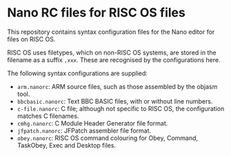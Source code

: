# Nano RC files for RISC OS files

This repository contains syntax configuration files for the Nano editor for files on RISC OS.

RISC OS uses filetypes, which on non-RISC OS systems, are stored in the filename as a suffix `,xxx`. These are recognised by the 
configurations here.

The following syntax configurations are supplied:

* `arm.nanorc`: ARM source files, such as those assembled by the objasm tool.
* `bbcbasic.nanorc`: Text BBC BASIC files, with or without line numbers.
* `c-file.nanorc`: C file; although not specific to RISC OS, the configuration matches C filenames.
* `cmhg.nanorc`: C Module Header Generator file format.
* `jfpatch.nanorc`: JFPatch assembler file format.
* `obey.nanorc`: RISC OS command colouring for Obey, Command, TaskObey, Exec and Desktop files.
